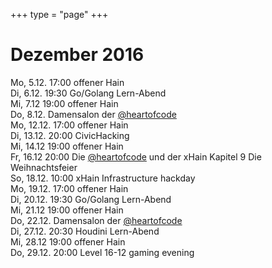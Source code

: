 +++
type = "page"
+++

# Dezember 2016

Mo, 5.12. 17:00 offener Hain</br>
Di, 6.12. 19:30 Go/Golang Lern-Abend</br>
Mi, 7.12  19:00 offener Hain</br>
Do, 8.12.  Damensalon der  <a href="https://twitter.com/heartofcode">@heartofcode</a></br>
Mo, 12.12. 17:00 offener Hain</br>
Di, 13.12. 20:00 CivicHacking</br>
Mi, 14.12  19:00 offener Hain</br>
Fr, 16.12  20:00 Die <a href="https://twitter.com/heartofcode">@heartofcode</a> und der xHain  Kapitel 9 Die Weihnachtsfeier</br>
So, 18.12. 10:00 xHain Infrastructure hackday</br>
Mo, 19.12. 17:00 offener Hain</br>
Di, 20.12. 19:30 Go/Golang Lern-Abend</br>
Mi, 21.12  19:00 offener Hain</br>
Do, 22.12. Damensalon der  <a href="https://twitter.com/heartofcode">@heartofcode</a></br>
Di, 27.12. 20:30 Houdini Lern-Abend</br>
Mi, 28.12  19:00 offener Hain</br>
Do, 29.12. 20:00 Level 16-12 gaming evening
